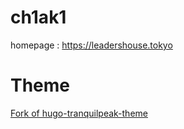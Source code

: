 # ch1ak1
homepage : https://leadershouse.tokyo

# Theme
[Fork of hugo-tranquilpeak-theme](https://github.com/AnceretMatthieu/hugo-tranquilpeak-theme)